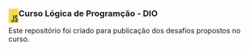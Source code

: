 ### Curso Lógica de Programção - DIO <img align="left" alt="Arthur-JS" height="30" width="20" src="https://raw.githubusercontent.com/devicons/devicon/master/icons/javascript/javascript-original.svg">

Este repositório foi criado para publicação dos desafios propostos no curso.
